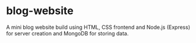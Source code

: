 # blog-website
A mini blog website build using HTML, CSS frontend and Node.js (Express) for server creation and MongoDB for storing data.
